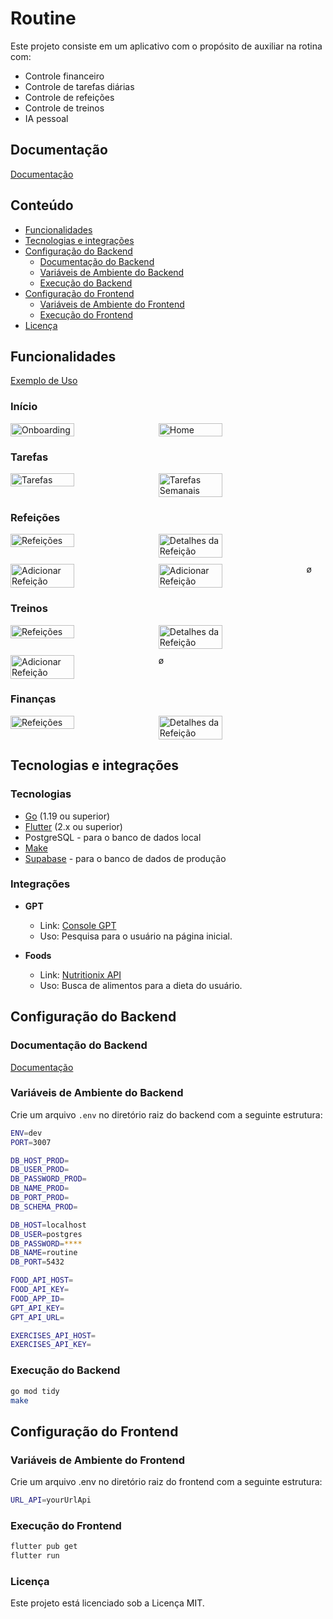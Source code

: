 # Routine

Este projeto consiste em um aplicativo com o propósito de auxiliar na rotina com:
- Controle financeiro
- Controle de tarefas diárias
- Controle de refeições
- Controle de treinos
- IA pessoal

## Documentação

[Documentação](https://drive.google.com/drive/folders/1ZAmGGtibudneU68qirLa-FDqOuBvKO9z?usp=drive_link)

## Conteúdo
- [Funcionalidades](#funcionalidades)
- [Tecnologias e integrações](#tecnologias-e-integrações)
- [Configuração do Backend](#configuração-do-backend)
    - [Documentação do Backend](#documentação-do-backend)
    - [Variáveis de Ambiente do Backend](#variáveis-de-ambiente-do-backend)
    - [Execução do Backend](#execução-do-backend)
- [Configuração do Frontend](#configuração-do-frontend)
    - [Variáveis de Ambiente do Frontend](#variáveis-de-ambiente-do-frontend)
    - [Execução do Frontend](#execução-do-frontend)
- [Licença](#licença)

## Funcionalidades
[Exemplo de Uso](https://drive.google.com/file/d/1EfTyxuxlEq2NYcaUkMWHMvtN3nAQaYhr/view?usp=drive_link)

### Início
<div style="display: flex; gap: 10px;">
  <img src="imgs/onboarding.jpg" alt="Onboarding" width="45%">
  <img src="imgs/home.jpg" alt="Home" width="45%">
</div>

### Tarefas
<div style="display: flex; gap: 10px;">
  <img src="imgs/tasks.jpg" alt="Tarefas" width="45%">
  <img src="imgs/tasks_week.jpg" alt="Tarefas Semanais" width="45%">
</div>

### Refeições
<div style="display: flex; gap: 10px;">
  <img src="imgs/meals.jpg" alt="Refeições" width="45%">
  <img src="imgs/meal.jpg" alt="Detalhes da Refeição" width="45%">
</div>
<div style="display: flex;  gap: 10px; margin-top: 10px;">
  <img src="imgs/add_meal.jpg" alt="Adicionar Refeição" width="45%">
  <img src="imgs/meal_details.jpg" alt="Adicionar Refeição" width="45%">ø
</div>

### Treinos
<div style="display: flex; gap: 10px;">
  <img src="imgs/workouts.jpg" alt="Refeições" width="45%">
  <img src="imgs/workout_edit.jpg" alt="Detalhes da Refeição" width="45%">
</div>
<div style="display: flex;  gap: 10px; margin-top: 10px;">
  <img src="imgs/exercise_details.jpg" alt="Adicionar Refeição" width="45%">ø
</div>

### Finanças
<div style="display: flex; gap: 10px;">
  <img src="imgs/finances_home.jpg" alt="Refeições" width="45%">
  <img src="imgs/finances_transactions.jpg" alt="Detalhes da Refeição" width="45%">
</div>

## Tecnologias e integrações

### Tecnologias
- [Go](https://golang.org/dl/) (1.19 ou superior)
- [Flutter](https://flutter.dev/docs/get-started/install) (2.x ou superior)
- PostgreSQL - para o banco de dados local
- [Make](https://www.gnu.org/software/make/)
- [Supabase](https://supabase.com/) - para o banco de dados de produção

### Integrações
- **GPT**  
  * Link: [Console GPT](https://console.groq.com/docs/overview)  
  * Uso: Pesquisa para o usuário na página inicial.

- **Foods**  
  * Link: [Nutritionix API](https://trackapi.nutritionix.com/)  
  * Uso: Busca de alimentos para a dieta do usuário.

## Configuração do Backend

### Documentação do Backend

[Documentação](https://routine-back.onrender.com/api/v1/swagger/index.html)

### Variáveis de Ambiente do Backend

Crie um arquivo `.env` no diretório raiz do backend com a seguinte estrutura:

```bash
ENV=dev
PORT=3007

DB_HOST_PROD=
DB_USER_PROD=
DB_PASSWORD_PROD=
DB_NAME_PROD=
DB_PORT_PROD=
DB_SCHEMA_PROD=

DB_HOST=localhost
DB_USER=postgres
DB_PASSWORD=****
DB_NAME=routine
DB_PORT=5432

FOOD_API_HOST=
FOOD_API_KEY=
FOOD_APP_ID=
GPT_API_KEY=
GPT_API_URL=

EXERCISES_API_HOST=
EXERCISES_API_KEY=
```

### Execução do Backend

```bash
go mod tidy
make
```

## Configuração do Frontend

### Variáveis de Ambiente do Frontend

Crie um arquivo .env no diretório raiz do frontend com a seguinte estrutura:

```bash
URL_API=yourUrlApi
```

### Execução do Frontend

```bash
flutter pub get
flutter run
```

### Licença

Este projeto está licenciado sob a Licença MIT.

